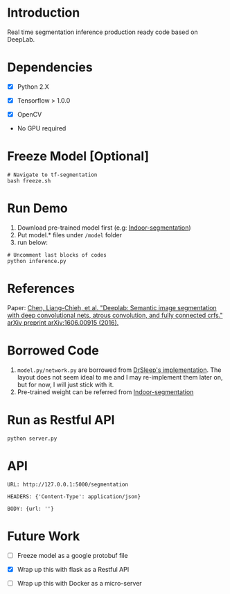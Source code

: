 # Introduction

Real time segmentation inference production ready code based on DeepLab.

# Dependencies

- [X] Python 2.X

- [X] Tensorflow > 1.0.0

- [X] OpenCV

* No GPU required

# Freeze Model [Optional]

```
# Navigate to tf-segmentation
bash freeze.sh
```

# Run Demo

1. Download pre-trained model first (e.g: [Indoor-segmentation](https://github.com/hellochick/Indoor-segmentation))
2. Put model.* files under `/model` folder
3. run below:

```
# Uncomment last blocks of codes
python inference.py
```

# References

Paper: [Chen, Liang-Chieh, et al. "Deeplab: Semantic image segmentation with deep convolutional nets, atrous convolution, and fully connected crfs." arXiv preprint arXiv:1606.00915 (2016).](https://arxiv.org/pdf/1606.00915.pdf)

# Borrowed Code

1. `model.py/network.py` are borrowed from [DrSleep's implementation](https://github.com/DrSleep/tensorflow-deeplab-resnet). The layout does not seem ideal to me and I may re-implement them later on, but for now, I will just stick with it.
2. Pre-trained weight can be referred from [Indoor-segmentation](https://github.com/hellochick/Indoor-segmentation)

# Run as Restful API

```
python server.py
```

# API

```
URL: http://127.0.0.1:5000/segmentation

HEADERS: {'Content-Type': application/json}

BODY: {url: ''}

```

# Future Work

- [ ] Freeze model as a google protobuf file

- [X] Wrap up this with flask as a Restful API

- [ ] Wrap up this with Docker as a micro-server